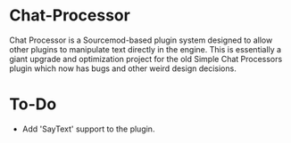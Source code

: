 # Chat-Processor
Chat Processor is a Sourcemod-based plugin system designed to allow other plugins to manipulate text directly in the engine. This is essentially a giant upgrade and optimization project for the old Simple Chat Processors plugin which now has bugs and other weird design decisions.

# To-Do
* Add 'SayText' support to the plugin.